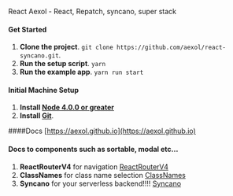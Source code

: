 React Aexol - React, Repatch, syncano, super stack

#### Get Started
1. **Clone the project**. `git clone https://github.com/aexol/react-syncano.git`.
2. **Run the setup script**. `yarn`
3. **Run the example app**. `yarn run start`

#### Initial Machine Setup
1. **Install [Node 4.0.0 or greater](https://nodejs.org)**
2. **Install [Git](https://git-scm.com/downloads)**.

####Docs
[https://aexol.github.io](https://aexol.github.io)

#### Docs to components such as sortable, modal etc...
1. **ReactRouterV4** for navigation [ReactRouterV4](https://reacttraining.com/react-router/web/guides/quick-start)
4. **ClassNames** for class name selection [ClassNames](https://github.com/JedWatson/classnames)
5. **Syncano** for your serverless backend!!!! [Syncano](https://syncano.io/)
